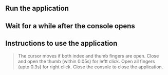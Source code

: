 ## Run the application
## Wait for a while after the console opens
## Instructions to use the application
> The cursor moves if both index and thumb fingers are open.
> Close and open the thumb (within 0.05s) for leftt click.
> Open all fingers (upto 0.3s) for right click.
> Close the console to close the application.


   

